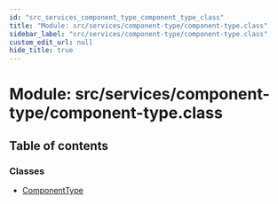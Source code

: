 ```yaml
---
id: "src_services_component_type_component_type_class"
title: "Module: src/services/component-type/component-type.class"
sidebar_label: "src/services/component-type/component-type.class"
custom_edit_url: null
hide_title: true
---
```


# Module: src/services/component-type/component-type.class

## Table of contents

### Classes

- [ComponentType](../classes/src_services_component_type_component_type_class.componenttype.md)
